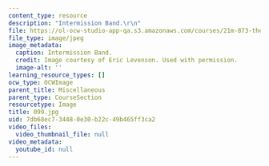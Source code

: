```yaml
---
content_type: resource
description: "Intermission Band.\r\n"
file: https://ol-ocw-studio-app-qa.s3.amazonaws.com/courses/21m-873-theater-arts-topics-suburbia-january-iap-2008/7db68ec734480e30b22c49b465ff3ca2_099.jpg
file_type: image/jpeg
image_metadata:
  caption: Intermission Band.
  credit: Image courtesy of Eric Levenson. Used with permission.
  image-alt: ''
learning_resource_types: []
ocw_type: OCWImage
parent_title: Miscellaneous
parent_type: CourseSection
resourcetype: Image
title: 099.jpg
uid: 7db68ec7-3448-0e30-b22c-49b465ff3ca2
video_files:
  video_thumbnail_file: null
video_metadata:
  youtube_id: null
---
```

